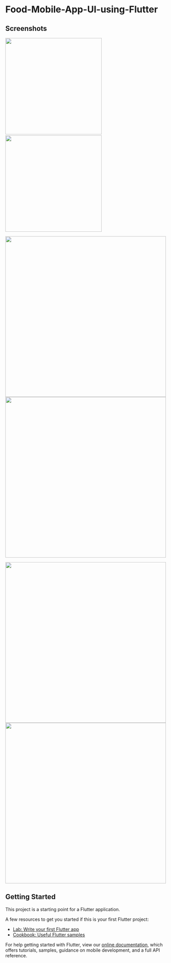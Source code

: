# Food-Mobile-App-UI-using-Flutter

## Screenshots
<img src="screenshots/1.png" width="300">&nbsp; &nbsp;<img src="screenshots/2.png" width="300">

<img src="screenshots/3.png" width="500"> <img src="screenshots/4.png" width="500">

<img src="screenshots/5.png" width="500"> <img src="screenshots/6.png" width="500">


## Getting Started

This project is a starting point for a Flutter application.

A few resources to get you started if this is your first Flutter project:

- [Lab: Write your first Flutter app](https://flutter.dev/docs/get-started/codelab)
- [Cookbook: Useful Flutter samples](https://flutter.dev/docs/cookbook)

For help getting started with Flutter, view our
[online documentation](https://flutter.dev/docs), which offers tutorials,
samples, guidance on mobile development, and a full API reference.
